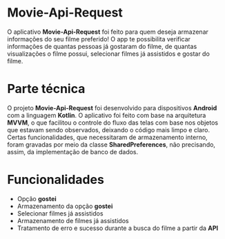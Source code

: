 # Movie-Api-Request

O aplicativo <b>Movie-Api-Request</b> foi feito para quem deseja armazenar informações do seu filme preferido!
O app te possibilita verificar informações de quantas pessoas já gostaram do filme, de quantas visualizações o filme possui, 
selecionar filmes já assistidos e gostar do filme.

# Parte técnica

O projeto <b>Movie-Api-Request</b> foi desenvolvido para dispositivos <b>Android</b> com a linguagem <b>Kotlin</b>.
O aplicativo foi feito com base na arquitetura <b>MVVM</b>, o que facilitou o controle do fluxo das telas com base
nos objetos que estavam sendo observados, deixando o código mais limpo e claro. Certas funcionalidades, que necessitaram
de armazenamento interno, foram gravadas por meio da classe <b>SharedPreferences</b>, não precisando, assim, da implementação
de banco de dados.

# Funcionalidades

* Opção <b>gostei</b>
* Armazenamento da opção <b>gostei</b>
* Selecionar filmes já assistidos
* Armazenamento de filmes já assistidos
* Tratamento de erro e sucesso durante a busca do filme a partir da <b>API</b>
